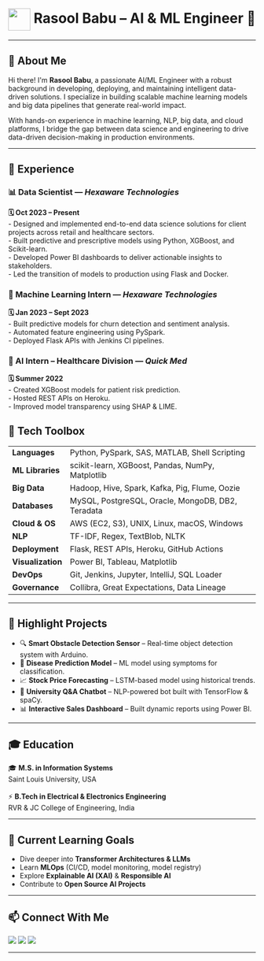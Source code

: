 
<h1 align="center">
  <img src="https://cdn-icons-png.flaticon.com/512/4712/4712104.png" width="45" style="vertical-align: middle;" />
  Rasool Babu – AI & ML Engineer 🚀
</h1>



---

<h2>🧠 About Me</h2>

Hi there! I'm <b>Rasool Babu</b>, a passionate AI/ML Engineer with a robust background in developing, deploying, and maintaining intelligent data-driven solutions. I specialize in building scalable machine learning models and big data pipelines that generate real-world impact.

With hands-on experience in machine learning, NLP, big data, and cloud platforms, I bridge the gap between data science and engineering to drive data-driven decision-making in production environments.

---


<h2>💼 Experience</h2>

<h3>📊 Data Scientist — <i>Hexaware Technologies</i></h3>
<b>🗓️ Oct 2023 – Present</b><br/>
- Designed and implemented end-to-end data science solutions for client projects across retail and healthcare sectors.<br/>
- Built predictive and prescriptive models using Python, XGBoost, and Scikit-learn.<br/>
- Developed Power BI dashboards to deliver actionable insights to stakeholders.<br/>
- Led the transition of models to production using Flask and Docker.<br/>

<h3>🧪 Machine Learning Intern — <i>Hexaware Technologies</i></h3>
<b>🗓️ Jan 2023 – Sept 2023</b><br/>
- Built predictive models for churn detection and sentiment analysis.<br/>
- Automated feature engineering using PySpark.<br/>
- Deployed Flask APIs with Jenkins CI pipelines.<br/>

<h3>🏥 AI Intern – Healthcare Division — <i>Quick Med</i></h3>
<b>🗓️ Summer 2022</b><br/>
- Created XGBoost models for patient risk prediction.<br/>
- Hosted REST APIs on Heroku.<br/>
- Improved model transparency using SHAP & LIME.<br/>

<h2>🧰 Tech Toolbox</h2>

<table>
<tr><td><b>Languages</b></td><td>Python, PySpark, SAS, MATLAB, Shell Scripting</td></tr>
<tr><td><b>ML Libraries</b></td><td>scikit-learn, XGBoost, Pandas, NumPy, Matplotlib</td></tr>
<tr><td><b>Big Data</b></td><td>Hadoop, Hive, Spark, Kafka, Pig, Flume, Oozie</td></tr>
<tr><td><b>Databases</b></td><td>MySQL, PostgreSQL, Oracle, MongoDB, DB2, Teradata</td></tr>
<tr><td><b>Cloud & OS</b></td><td>AWS (EC2, S3), UNIX, Linux, macOS, Windows</td></tr>
<tr><td><b>NLP</b></td><td>TF-IDF, Regex, TextBlob, NLTK</td></tr>
<tr><td><b>Deployment</b></td><td>Flask, REST APIs, Heroku, GitHub Actions</td></tr>
<tr><td><b>Visualization</b></td><td>Power BI, Tableau, Matplotlib</td></tr>
<tr><td><b>DevOps</b></td><td>Git, Jenkins, Jupyter, IntelliJ, SQL Loader</td></tr>
<tr><td><b>Governance</b></td><td>Collibra, Great Expectations, Data Lineage</td></tr>
</table>

---

<h2>🚀 Highlight Projects</h2>

- 🔍 <b>Smart Obstacle Detection Sensor</b> – Real-time object detection system with Arduino.<br/>
- 🧬 <b>Disease Prediction Model</b> – ML model using symptoms for classification.<br/>
- 📈 <b>Stock Price Forecasting</b> – LSTM-based model using historical trends.<br/>
- 💬 <b>University Q&A Chatbot</b> – NLP-powered bot built with TensorFlow & spaCy.<br/>
- 📊 <b>Interactive Sales Dashboard</b> – Built dynamic reports using Power BI.<br/>

---

<h2>🎓 Education</h2>

🎓 <b>M.S. in Information Systems</b><br/>
Saint Louis University, USA<br/><br/>
⚡ <b>B.Tech in Electrical & Electronics Engineering</b><br/>
RVR & JC College of Engineering, India

---

<h2>🌱 Current Learning Goals</h2>

- Dive deeper into <b>Transformer Architectures & LLMs</b><br/>
- Learn <b>MLOps</b> (CI/CD, model monitoring, model registry)<br/>
- Explore <b>Explainable AI (XAI)</b> & <b>Responsible AI</b><br/>
- Contribute to <b>Open Source AI Projects</b><br/>

---

<h2>📫 Connect With Me</h2>

<p>
  <a href="mailto:rasoolbabuyarava6@gmail.com"><img src="https://img.shields.io/badge/Email-rasoolbabuyarava6@gmail.com-red?style=for-the-badge&logo=gmail"></a>
  <a href="https://www.linkedin.com/" target="_blank"><img src="https://img.shields.io/badge/LinkedIn-Connect-blue?style=for-the-badge&logo=linkedin"></a>
  <a href="https://your-portfolio-link.com" target="_blank"><img src="https://img.shields.io/badge/Portfolio-View-green?style=for-the-badge&logo=githubpages"></a>
</p>

---


